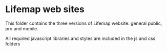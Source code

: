 # Lifemap web sites

This folder contains the three versions of Lifemap website: general public, pro and mobile.

All required javascript libraries and styles are included in the js and css folders 
